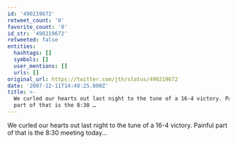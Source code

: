 ```yaml
---
id: '490219672'
retweet_count: '0'
favorite_count: '0'
id_str: '490219672'
retweeted: false
entities:
  hashtags: []
  symbols: []
  user_mentions: []
  urls: []
original_url: https://twitter.com/jth/status/490219672
date: '2007-12-11T14:48:25.000Z'
title: >-
  We curled our hearts out last night to the tune of a 16-4 victory. Painful
  part of that is the 8:30 …
---
```


We curled our hearts out last night to the tune of a 16-4 victory. Painful part of that is the 8:30 meeting today...